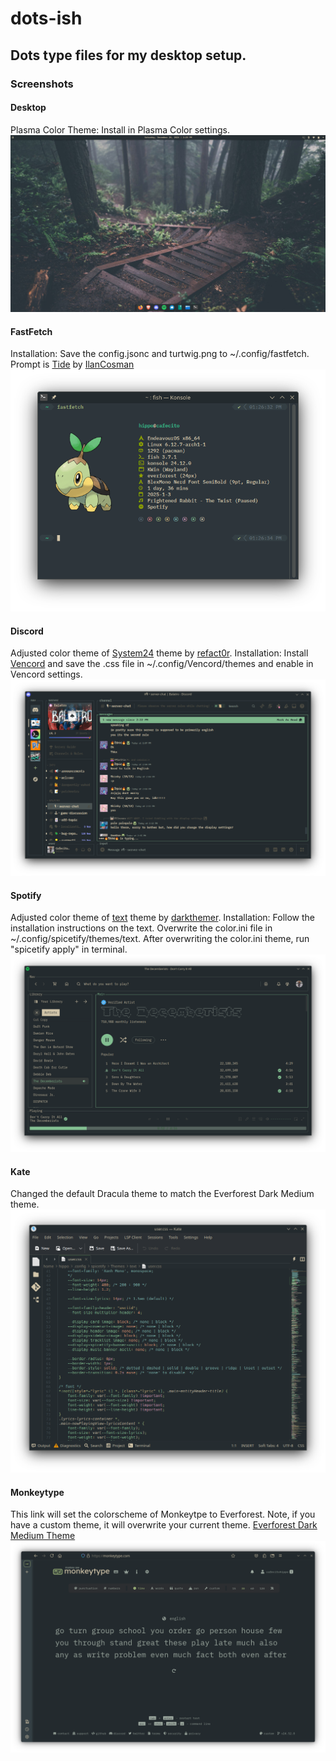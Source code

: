 # dots-ish

## Dots type files for my desktop setup.

### Screenshots

#### Desktop
Plasma Color Theme: Install in Plasma Color settings.
![desktop](screenshots/desktop.png)

#### FastFetch
Installation: Save the config.jsonc and turtwig.png to ~/.config/fastfetch. Prompt is [Tide](https://github.com/IlanCosman/tide) by [IlanCosman](https://github.com/IlanCosman)
![fastfetch](screenshots/ff.png)

#### Discord
Adjusted color theme of [System24](https://github.com/refact0r/system24) theme by [refact0r](https://github.com/refact0r). Installation: Install [Vencord](https://vencord.dev/) and save the .css file in ~/.config/Vencord/themes and enable in Vencord settings.
![discord](screenshots/discord.png)

#### Spotify
Adjusted color theme of [text](https://github.com/spicetify/spicetify-themes/tree/master/text) theme by [darkthemer](https://github.com/darkthemer). Installation: Follow the installation instructions on the text. Overwrite the color.ini file in ~/.config/spicetify/themes/text. After overwriting the color.ini theme, run "spicetify apply" in terminal.
![spotify](screenshots/spotify.png)

#### Kate
Changed the default Dracula theme to match the Everforest Dark Medium theme.
![kate](screenshots/kate.png)

#### Monkeytype
This link will set the colorscheme of Monkeytpe to Everforest. Note, if you have a custom theme, it will overwrite your current theme. [Everforest Dark Medium Theme](https://monkeytype.com?customTheme=eyJjIjpbIiMyMzJhMmUiLCIjYTdjMDgwIiwiIzgzYzA5MiIsIiM5ZGE5YTAiLCIjMmMyZTMxIiwiI2QzYzZhYSIsIiNlNjdlODAiLCIjNTQzYTQ4IiwiI2U2N2U4MCIsIiM1NDNhNDgiXX0=)
![monkeytype](screenshots/monkey.png)
